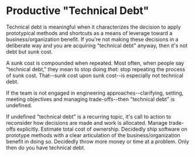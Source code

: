 # Productive "Technical Debt"

Technical debt is meaningful when it characterizes the decision to apply
prototypical methods and shortcuts as a means of leverage toward a
business/organization benefit. If you're not making these decisions in a
deliberate way and you are acquiring "technical debt" anyway, then it's not
debt but sunk cost.

A sunk cost is compounded when repeated. Most often, when people say "technical
debt," they mean to stop doing _that_: stop repeating the process of sunk
cost. That--sunk cost upon sunk cost--is especially not technical debt.

If the team is not engaged in engineering approaches--clarifying, setting,
meeting objectives and managing trade-offs--then "technical debt" is undefined.

If undefined "technical debt" is a recurring topic, it's call to action to
reconsider how decisions are made and work is allocated. Manage trade-offs
explicitly. Estimate total cost of ownership. Decidedly ship software on
prototype methods with a clear articulation of the business/organization
benefit in doing so. Decidedly throw more money or time at a problem. Only then
do you have technical debt.

